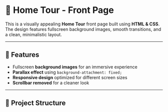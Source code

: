 # 🏡 Home Tour - Front Page  

This is a visually appealing **Home Tour** front page built using **HTML & CSS**. The design features fullscreen background images, smooth transitions, and a clean, minimalistic layout.

---

## 🌟 Features  
- Fullscreen **background images** for an immersive experience  
- **Parallax effect** using `background-attachment: fixed;`  
- **Responsive design** optimized for different screen sizes  
- **Scrollbar removed** for a cleaner look  

---

## 📂 Project Structure  

